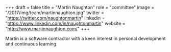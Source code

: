 +++
draft = false
title = "Martin Naughton"
role = "committee"
image = "/2017/img/team/martinnaughton.jpg"
twitter = "https://twitter.com/naughtonmartin"
linkedin = "https://www.linkedin.com/in/naughtonmartin"
website = "http://www.martinnaughton.com/"
+++

Martin is a software contractor with a keen interest in personal development and continuous learning.